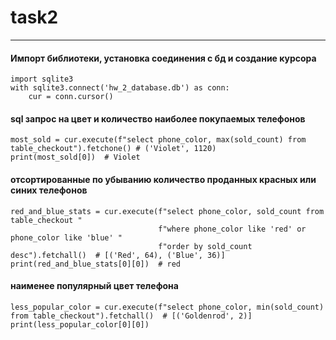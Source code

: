 # task2 #
***
#### Импорт библиотеки, установка соединения с бд и создание курсора </br> ####
    import sqlite3
    with sqlite3.connect('hw_2_database.db') as conn:
        cur = conn.cursor()
#### sql запрос на цвет и количество наиболее покупаемых телефонов ####
    most_sold = cur.execute(f"select phone_color, max(sold_count) from table_checkout").fetchone() # ('Violet', 1120)
    print(most_sold[0])  # Violet
#### отсортированные по убыванию количество проданных красных или синих телефонов ####
    red_and_blue_stats = cur.execute(f"select phone_color, sold_count from table_checkout "
                                     f"where phone_color like 'red' or phone_color like 'blue' "
                                     f"order by sold_count desc").fetchall()  # [('Red', 64), ('Blue', 36)]
    print(red_and_blue_stats[0][0])  # red

#### наименее популярный цвет телефона  ####
    less_popular_color = cur.execute(f"select phone_color, min(sold_count) from table_checkout").fetchall()  # [('Goldenrod', 2)]
    print(less_popular_color[0][0])